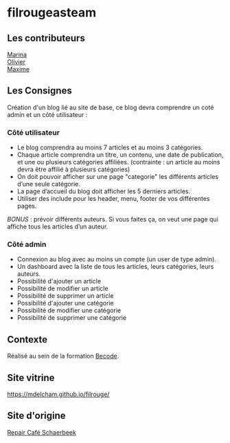 # filrougeasteam

## Les contributeurs 

[Marina](https://github.com/marinasvn)    
[Olivier](https://github.com/oliviernchima)   
[Maxime](https://github.com/Mdelcham)   


## Les Consignes

Création d'un blog lié au site de base, ce blog devra comprendre un coté admin et un côté utilisateur :  

### Côté utilisateur    
- Le blog comprendra au moins 7 articles et au moins 3 catégories.
- Chaque article comprendra un titre, un contenu, une date de publication, et une ou plusieurs catégories affiliées. (contrainte : un article au moins devra être affilié à plusieurs catégories)
- On doit pouvoir afficher sur une page "categorie" les différents articles d’une seule catégorie.
- La page d’accueil du blog doit afficher les 5 derniers articles.
- Utiliser des include pour les header, menu, footer de vos différentes pages.

*BONUS* : prévoir différents auteurs. Si vous faites ça, on veut une page qui affiche tous les articles d’un auteur.   

### Côté admin   
- Connexion au blog avec au moins un compte (un user de type admin).
- Un dashboard avec la liste de tous les articles, leurs catégories, leurs auteurs.
- Possibilité d'ajouter un article
- Possibilité de modifier un article
- Possibilité de supprimer un article
- Possibilité d'ajouter une catégorie
- Possibilité de modifier une catégorie
- Possibilité de supprimer une catégorie

## Contexte

Réalisé au sein de la formation [Becode](http://www.becode.org/).

## Site vitrine

https://mdelcham.github.io/filrouge/

## Site d'origine

[Repair Café Schaerbeek](https://sites.google.com/site/repaircafeschaerbeek/fr)

